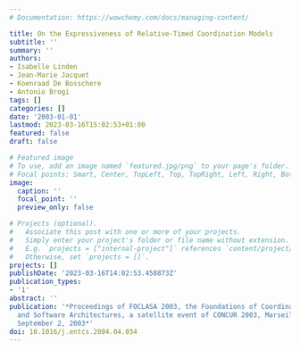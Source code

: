 ```yaml
---
# Documentation: https://wowchemy.com/docs/managing-content/

title: On the Expressiveness of Relative-Timed Coordination Models
subtitle: ''
summary: ''
authors:
- Isabelle Linden
- Jean-Marie Jacquet
- Koenraad De Bosschere
- Antonio Brogi
tags: []
categories: []
date: '2003-01-01'
lastmod: 2023-03-16T15:02:53+01:00
featured: false
draft: false

# Featured image
# To use, add an image named `featured.jpg/png` to your page's folder.
# Focal points: Smart, Center, TopLeft, Top, TopRight, Left, Right, BottomLeft, Bottom, BottomRight.
image:
  caption: ''
  focal_point: ''
  preview_only: false

# Projects (optional).
#   Associate this post with one or more of your projects.
#   Simply enter your project's folder or file name without extension.
#   E.g. `projects = ["internal-project"]` references `content/project/deep-learning/index.md`.
#   Otherwise, set `projects = []`.
projects: []
publishDate: '2023-03-16T14:02:53.458873Z'
publication_types:
- '1'
abstract: ''
publication: '*Proceedings of FOCLASA 2003, the Foundations of Coordination Languages
  and Software Architectures, a satellite event of CONCUR 2003, Marseille, France,
  September 2, 2003*'
doi: 10.1016/j.entcs.2004.04.034
---
```

